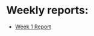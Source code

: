 # Weekly reports:
- [Week 1 Report](https://github.com/L42ARO/CIS4900_RoboticNavigator/wiki/Week-1-Report)